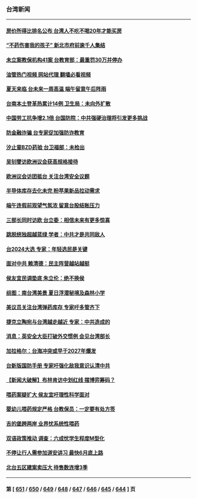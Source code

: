 ### 台湾新闻
---
#### [房价所得比排名公布 台湾人不吃不喝20年才能买房](../../pages/ncid1349361/n14018258.md?06190845) 
#### [“不药伤害我的孩子” 新北市府前逾千人集结](../../pages/ncid1349361/n14018302.md?06190845) 
#### [未立案教保机构41案 台教育部：最重罚30万并停办](../../pages/ncid1349361/n14018303.md?06190845) 
#### [油管热门视频 网站代理 翻墙必看视频](http://138.2.39.72:81/youtube.html?epic-marker?06190845)
#### [夏天来临 台未来一周高温 端午留意午后阵雨](../../pages/ncid1349361/n14018300.md?06190845) 
#### [台南本土登革热累计14例 卫生局：未向外扩散](../../pages/ncid1349361/n14018298.md?06190845) 
#### [中国劳工抗争增2.1倍 台国防院：中共强硬治理将引发更多挑战](../../pages/ncid1349361/n14018246.md?06190845) 
#### [防金融诈骗 台专家促加强防诈教育](../../pages/ncid1349361/n14018288.md?06190845) 
#### [汐止童BZD药验 台卫福部：未检出](../../pages/ncid1349361/n14018290.md?06190845) 
#### [吴钊燮访欧洲议会获高规格接待](../../pages/ncid1349361/n14018248.md?06190845) 
#### [欧洲议会访团抵台 关注台湾安全议题](../../pages/ncid1349361/n14018257.md?06190845) 
#### [半导体库存去化未完 盼苹果新品拉动需求](../../pages/ncid1349361/n14018262.md?06190845) 
#### [端午连假前观望气氛浓 留意台股结账压力](../../pages/ncid1349361/n14018263.md?06190845) 
#### [三部长同时访欧 台立委：相信未来有更多惊喜](../../pages/ncid1349361/n14018239.md?06190845) 
#### [跳脱统独超越蓝绿  学者：中共才是共同敌人](../../pages/ncid1349361/n14018241.md?06190845) 
#### [台2024大选 专家：年轻选民是关键](../../pages/ncid1349361/n14018231.md?06190845) 
#### [面对中共 赖清德：民主阵营越站越挺](../../pages/ncid1349361/n14018234.md?06190845) 
#### [侯友宜民调垫底 朱立伦：绝不换侯](../../pages/ncid1349361/n14018238.md?06190845) 
#### [组图：南台湾美景 夏日浮潜秘境及森林小学](../../pages/ncid1349361/n14017934.md?06190845) 
#### [美议员关注台湾弹药库存 专家吁多管齐下](../../pages/ncid1349361/n14016353.md?06190845) 
#### [捷克立陶宛与台湾越走越近 专家：中共造成的](../../pages/ncid1349361/n14017118.md?06190845) 
#### [消息：英安全大臣打破外交惯例 会见台湾部长](../../pages/ncid1349361/n14017804.md?06190845) 
#### [加拉格尔：台海冲突或早于2027年爆发](../../pages/ncid1349361/n14017652.md?06190845) 
#### [台新版国防手册 专家吁强化敌我意识认清中共](../../pages/ncid1349361/n14016103.md?06190845) 
#### [【新闻大破解】布林肯访中划红线 摆博弈筹码？](../../pages/ncid1349361/n14017505.md?06190845) 
#### [喂药案疑扩大 侯友宜吁理性科学面对](../../pages/ncid1349361/n14017493.md?06190845) 
#### [婴幼儿喂药规定严格 台教保员：一定要有处方签](../../pages/ncid1349361/n14017496.md?06190845) 
#### [吉的堡跨两岸 业界忧系统性喂药](../../pages/ncid1349361/n14017484.md?06190845) 
#### [双语政策推动 调查：六成忧学生程度M型化](../../pages/ncid1349361/n14017489.md?06190845) 
#### [不停让行人需参加道安讲习 最快6月底上路](../../pages/ncid1349361/n14017485.md?06190845) 
#### [北台五区建案卖压大 待售数连增3季](../../pages/ncid1349361/n14017501.md?06190845) 

---
#### 第 [ [651](./651.md?06190845) / [650](./650.md?06190845) / [649](./649.md?06190845) / [648](./648.md?06190845) / [647](./647.md?06190845) / [646](./646.md?06190845) / [645](./645.md?06190845) / [644](./644.md?06190845) ] 页
